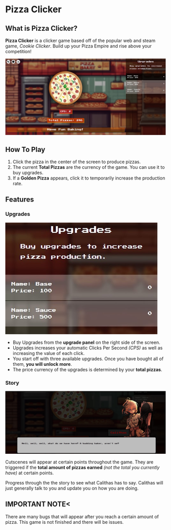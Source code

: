 # Pizza Clicker

## What is Pizza Clicker?

**Pizza Clicker** is a clicker game based off of the popular web and steam game, _Cookie Clicker_. Build up your Pizza Empire and rise above your competition!

![Preview of the Game](./img/markdown/md-preview--main.jpg "Pizza Clicker in action!")

## How To Play

1. Click the pizza in the center of the screen to produce pizzas.
2. The current **Total Pizzas** are the currency of the game. You can use it to buy upgrades.
3. If a **Golden Pizza** appears, click it to temporarily increase the production rate.

## Features

### Upgrades

![Preview of the Upgrade Panel](./img/markdown/md-preview--upgrades.jpg "Where you buy upgrades")

- Buy Upgrades from the **upgrade panel** on the right side of the screen.
- Upgrades increases your automatic Clicks Per Second _(CPS)_ as well as increasing the value of each click.
- You start off with three available upgrades. Once you have bought all of them, **you will unlock more**.
- The price currency of the upgrades is determined by your **total pizzas**.

### Story

![Preview of Story Cutcene](./img/markdown/md-preview--story.jpg "Story Cutscene Example")

Cutscenes will appear at certain points throughout the game. They are triggered if the **total amount of pizzas earned** _(not the total you currently have)_ at certain points.

Progress through the the story to see what Calithas has to say. Calithas will just generally talk to you and update you on how you are doing.

## **IMPORTANT NOTE**<

There are many bugs that will appear after you reach a certain amount of pizza. This game is not finished and there will be issues.
